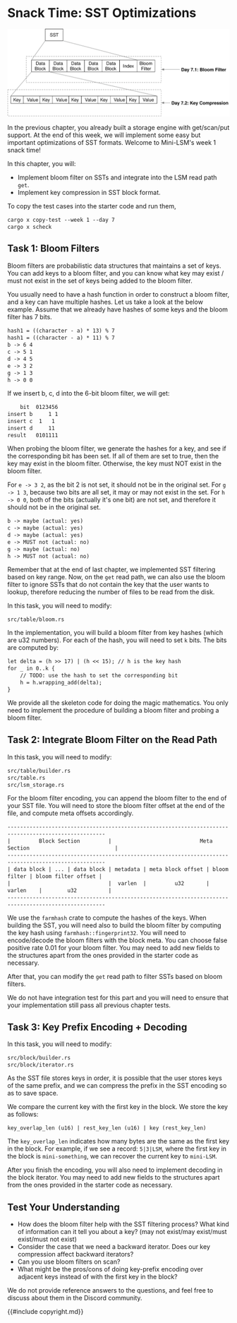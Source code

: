 # Snack Time: SST Optimizations

![Chapter Overview](./lsm-tutorial/week1-07-overview.svg)

In the previous chapter, you already built a storage engine with get/scan/put support. At the end of this week, we will implement some easy but important optimizations of SST formats. Welcome to Mini-LSM's week 1 snack time!

In this chapter, you will:

* Implement bloom filter on SSTs and integrate into the LSM read path `get`.
* Implement key compression in SST block format.


To copy the test cases into the starter code and run them,

```
cargo x copy-test --week 1 --day 7
cargo x scheck
```

## Task 1: Bloom Filters

Bloom filters are probabilistic data structures that maintains a set of keys. You can add keys to a bloom filter, and you can know what key may exist / must not exist in the set of keys being added to the bloom filter.

You usually need to have a hash function in order to construct a bloom filter, and a key can have multiple hashes. Let us take a look at the below example. Assume that we already have hashes of some keys and the bloom filter has 7 bits.

```plaintext 
hash1 = ((character - a) * 13) % 7
hash1 = ((character - a) * 11) % 7
b -> 6 4
c -> 5 1
d -> 4 5
e -> 3 2
g -> 1 3
h -> 0 0
```

If we insert b, c, d into the 6-bit bloom filter, we will get:

```
    bit  0123456
insert b     1 1
insert c  1   1
insert d     11
result   0101111
```

When probing the bloom filter, we generate the hashes for a key, and see if the corresponding bit has been set. If all of them are set to true, then the key may exist in the bloom filter. Otherwise, the key must NOT exist in the bloom filter.

For `e -> 3 2`, as the bit 2 is not set, it should not be in the original set. For `g -> 1 3`, because two bits are all set, it may or may not exist in the set. For `h -> 0 0`, both of the bits (actually it's one bit) are not set, and therefore it should not be in the original set.

```
b -> maybe (actual: yes)
c -> maybe (actual: yes)
d -> maybe (actual: yes)
e -> MUST not (actual: no)
g -> maybe (actual: no)
h -> MUST not (actual: no)
```

Remember that at the end of last chapter, we implemented SST filtering based on key range. Now, on the `get` read path, we can also use the bloom filter to ignore SSTs that do not contain the key that the user wants to lookup, therefore reducing the number of files to be read from the disk.

In this task, you will need to modify:

```
src/table/bloom.rs
```

In the implementation, you will build a bloom filter from key hashes (which are u32 numbers). For each of the hash, you will need to set `k` bits. The bits are computed by:

```rust,no_run
let delta = (h >> 17) | (h << 15); // h is the key hash
for _ in 0..k {
    // TODO: use the hash to set the corresponding bit
    h = h.wrapping_add(delta);
}
```

We provide all the skeleton code for doing the magic mathematics. You only need to implement the procedure of building a bloom filter and probing a bloom filter.

## Task 2: Integrate Bloom Filter on the Read Path

In this task, you will need to modify:

```
src/table/builder.rs
src/table.rs
src/lsm_storage.rs
```

For the bloom filter encoding, you can append the bloom filter to the end of your SST file. You will need to store the bloom filter offset at the end of the file, and compute meta offsets accordingly.

```plaintext
-----------------------------------------------------------------------------------------------------
|         Block Section         |                            Meta Section                           |
-----------------------------------------------------------------------------------------------------
| data block | ... | data block | metadata | meta block offset | bloom filter | bloom filter offset |
|                               |  varlen  |         u32       |    varlen    |        u32          |
-----------------------------------------------------------------------------------------------------
```

We use the `farmhash` crate to compute the hashes of the keys. When building the SST, you will need also to build the bloom filter by computing the key hash using `farmhash::fingerprint32`. You will need to encode/decode the bloom filters with the block meta. You can choose false positive rate 0.01 for your bloom filter. You may need to add new fields to the structures apart from the ones provided in the starter code as necessary.

After that, you can modify the `get` read path to filter SSTs based on bloom filters.

We do not have integration test for this part and you will need to ensure that your implementation still pass all previous chapter tests.

## Task 3: Key Prefix Encoding + Decoding

In this task, you will need to modify:

```
src/block/builder.rs
src/block/iterator.rs
```

As the SST file stores keys in order, it is possible that the user stores keys of the same prefix, and we can compress the prefix in the SST encoding so as to save space.

We compare the current key with the first key in the block. We store the key as follows:

```
key_overlap_len (u16) | rest_key_len (u16) | key (rest_key_len)
```

The `key_overlap_len` indicates how many bytes are the same as the first key in the block. For example, if we see a record: `5|3|LSM`, where the first key in the block is `mini-something`, we can recover the current key to `mini-LSM`.

After you finish the encoding, you will also need to implement decoding in the block iterator. You may need to add new fields to the structures apart from the ones provided in the starter code as necessary.

## Test Your Understanding

* How does the bloom filter help with the SST filtering process? What kind of information can it tell you about a key? (may not exist/may exist/must exist/must not exist)
* Consider the case that we need a backward iterator. Does our key compression affect backward iterators?
* Can you use bloom filters on scan?
* What might be the pros/cons of doing key-prefix encoding over adjacent keys instead of with the first key in the block?

We do not provide reference answers to the questions, and feel free to discuss about them in the Discord community.

{{#include copyright.md}}
